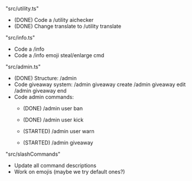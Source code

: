 "src/utility.ts"
- (DONE) Code a /utility aichecker
- (DONE) Change translate to /utility translate

"src/info.ts"
- Code a /info 
- Code a /info emoji steal/enlarge cmd

"src/admin.ts"
- (DONE) Structure: /admin
- Code giveaway system: /admin giveaway create /admin giveaway edit /admin giveaway end 
- Code admin commands: 
    - (DONE) /admin user ban 
    - (DONE) /admin user kick 
    - (STARTED) /admin user warn

    - (STARTED) /admin giveaway


"src/slashCommands"
- Update all command descriptions
- Work on emojis (maybe we try default ones?)